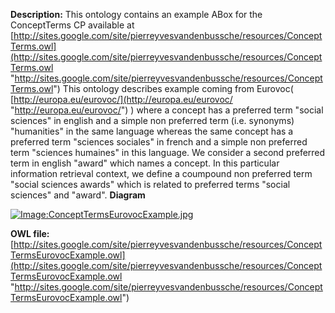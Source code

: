 __Description:__ 
 This ontology contains an example ABox for the ConceptTerms CP available at
 [http://sites.google.com/site/pierreyvesvandenbussche/resources/ConceptTerms.owl](http://sites.google.com/site/pierreyvesvandenbussche/resources/ConceptTerms.owl "http://sites.google.com/site/pierreyvesvandenbussche/resources/ConceptTerms.owl") 
 This ontology describes example coming from Eurovoc(
 [http://europa.eu/eurovoc/](http://europa.eu/eurovoc/ "http://europa.eu/eurovoc/") 
 ) where a concept has a preferred term "social sciences" in english and a simple non preferred term (i.e. synonyms) "humanities" in the same language whereas the same concept has a preferred term "sciences sociales" in french and a simple non preferred term "sciences humaines" in this language. We consider a second preferred term in english "award" which names a concept. In this particular information retrieval context, we define a coumpound non preferred term "social sciences awards" which is related to preferred terms "social sciences" and "award".
 __Diagram__ 





[![Image:ConceptTermsEurovocExample.jpg](../../images/9/9e/ConceptTermsEurovocExample.jpg)](../../Image/ConceptTermsEurovocExample.jpg "Image:ConceptTermsEurovocExample.jpg")





__OWL file:__ 
[http://sites.google.com/site/pierreyvesvandenbussche/resources/ConceptTermsEurovocExample.owl](http://sites.google.com/site/pierreyvesvandenbussche/resources/ConceptTermsEurovocExample.owl "http://sites.google.com/site/pierreyvesvandenbussche/resources/ConceptTermsEurovocExample.owl")